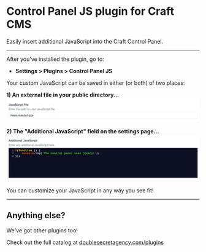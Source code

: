 Control Panel JS plugin for Craft CMS
======================================

Easily insert additional JavaScript into the Craft Control Panel.

***

After you've installed the plugin, go to:

- **Settings > Plugins > Control Panel JS**

Your custom JavaScript can be saved in either (or both) of two places:

**1) An external file in your public directory...**
![](src/resources/img/example-jsFile.png)

**2) The "Additional JavaScript" field on the settings page...**
![](src/resources/img/example-additionalJs.png)

You can customize your JavaScript in any way you see fit!

***

## Anything else?

We've got other plugins too!

Check out the full catalog at [doublesecretagency.com/plugins](https://www.doublesecretagency.com/plugins)

